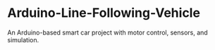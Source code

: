 # Arduino-Line-Following-Vehicle
An Arduino-based smart car project with motor control, sensors, and simulation.
